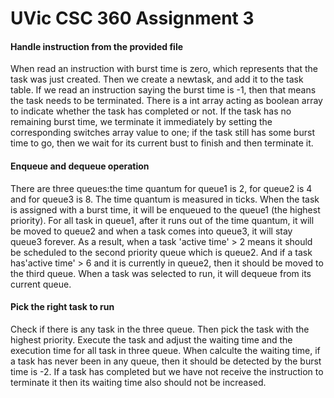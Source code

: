 # UVic CSC 360 Assignment 3
#### Handle instruction from the provided file
When read an instruction with burst time is zero, which represents that the task was just created.
Then we create a newtask, and add it to the task table.
If we read an instruction saying the burst time is -1, then that means the task needs to be terminated. 
There is a int array acting as boolean array to indicate whether the task has completed or not.
If the task has no remaining burst time, we terminate it immediately by setting the corresponding switches array value to one;
if the task still has some burst time to go, then we wait for its current bust to finish and then terminate it. 

#### Enqueue and dequeue operation
There are three queues:the time quantum for queue1 is 2, for queue2 is 4 and for queue3 is 8. The time quantum is measured in ticks.
When the task is assigned with a burst time, it will be enqueued to the queue1 (the highest priority). 
For all task in queue1, after it runs out of the time quantum, it will be moved to queue2 and when a task comes into queue3, it will stay queue3 forever. 
As a result, when a task 'active time' > 2 means it should be scheduled to the second priority queue which is queue2. 
And if a task has'active time' > 6 and it is currently in queue2, then it should be moved to the third queue. 
When a task was selected to run, it will dequeue from its current queue.

#### Pick the right task to run
Check if there is any task in the three queue. Then pick the task with the highest priority. 
Execute the task and adjust the waiting time and the execution time for all task in three queue. 
When calculte the waiting time, if a task has never been in any queue, then it should be detected by the burst time is -2. 
If a task has completed but we have not receive the instruction to terminate it then its waiting time also should not be increased. 

